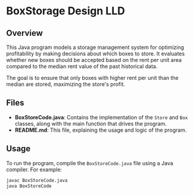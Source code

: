 # BoxStorage Design LLD

## Overview
This Java program models a storage management system for optimizing profitability by making decisions about which boxes to store. It evaluates whether new boxes should be accepted based on the rent per unit area compared to the median rent value of the past historical data.

The goal is to ensure that only boxes with higher rent per unit than the median are stored, maximizing the store's profit.

## Files
- **BoxStoreCode.java**: Contains the implementation of the `Store` and `Box` classes, along with the main function that drives the program.
- **README.md**: This file, explaining the usage and logic of the program.

## Usage
To run the program, compile the `BoxStoreCode.java` file using a Java compiler. For example:
```bash
javac BoxStoreCode.java
java BoxStoreCode
